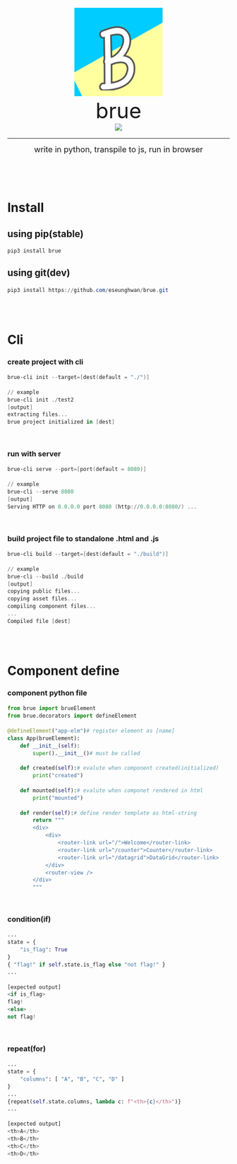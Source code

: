 <p style="text-align:center;">
<center>
<img src="https://raw.githubusercontent.com/eseunghwan/brue/master/test/basic/assets/splash.png" width="200px" height="200px" title="brue_logo"></img><br>
<font size="7">brue</font><br>
<a href="https://pypi.python.org/pypi/brue"><image src="https://img.shields.io/pypi/v/brue.svg" /></a><hr>
<font size="4">write in python, transpile to js, run in browser</font>
</center>
</p>
<br><br><br>


# Install
## using pip(stable)
```powershell
pip3 install brue
```
## using git(dev)
```powershell
pip3 install https://github.com/eseunghwan/brue.git
```
<br><br>

# Cli
### create project with cli
```powershell
brue-cli init --target=[dest(default = "./")]

// example
brue-cli init ./test2
[output]
extracting files...
brue project initialized in [dest]
```
<br>

### run with server
```powershell
brue-cli serve --port=[port(default = 8080)]

// example
brue-cli --serve 8080
[output]
Serving HTTP on 0.0.0.0 port 8080 (http://0.0.0.0:8080/) ...
```
<br>

### build project file to standalone .html and .js
```powershell
brue-cli build --target=[dest(default = "./build")]

// example
brue-cli --build ./build
[output]
copying public files...
copying asset files...
compiling component files...
...
Compiled file [dest]
```
<br><br>


# Component define
### component python file
```python
from brue import brueElement
from brue.decorators import defineElement

@defineElement("app-elm")# register element as [name]
class App(brueElement):
    def __init__(self):
        super().__init__()# must be called

    def created(self):# evalute when component created(initialized)
        print("created")

    def mounted(self):# evalute when componet rendered in html
        print("mounted")

    def render(self):# define render template as html-string
        return """
        <div>
            <div>
                <router-link url="/">Welcome</router-link>
                <router-link url="/counter">Counter</router-link>
                <router-link url="/datagrid">DataGrid</router-link>
            </div>
            <router-view />
        </div>
        """
```
<br>

### condition(if)
```python
...
state = {
    "is_flag": True
}
{ "flag!" if self.state.is_flag else "not flag!" }
...

[expected output]
<if is_flag>
flag!
<else>
not flag!
```
<br>

### repeat(for)
```python
...
state = {
    "columns": [ "A", "B", "C", "D" ]
}
...
{repeat(self.state.columns, lambda c: f"<th>{c}</th>")}
...

[expected output]
<th>A</th>
<th>B</th>
<th>C</th>
<th>D</th>
```
<br>


